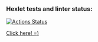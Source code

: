 ### Hexlet tests and linter status:
[![Actions Status](https://github.com/popova-iu-iu/frontend-project-12/workflows/hexlet-check/badge.svg)](https://github.com/popova-iu-iu/frontend-project-12/actions)

[Click here! =)](https://frontend-project-12-production-672b.up.railway.app/)
